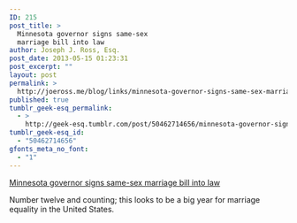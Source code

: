 ```yaml
---
ID: 215
post_title: >
  Minnesota governor signs same-sex
  marriage bill into law
author: Joseph J. Ross, Esq.
post_date: 2013-05-15 01:23:31
post_excerpt: ""
layout: post
permalink: >
  http://joeross.me/blog/links/minnesota-governor-signs-same-sex-marriage-bill/
published: true
tumblr_geek-esq_permalink:
  - >
    http://geek-esq.tumblr.com/post/50462714656/minnesota-governor-signs-same-sex-marriage-bill
tumblr_geek-esq_id:
  - "50462714656"
gfonts_meta_no_font:
  - "1"
---
```

<a href='http://politicalticker.blogs.cnn.com/2013/05/14/minnesota-governor-signs-same-sex-marriage-bill-into-law/'>Minnesota governor signs same-sex marriage bill into law</a><div class="link_description"><p>Number twelve and counting; this looks to be a big year for marriage equality in the United States.</p></div>